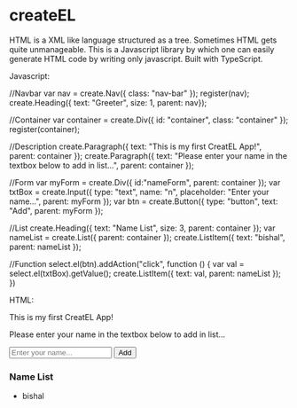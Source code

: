 # createEL
HTML is a XML like language structured as a tree. Sometimes HTML gets quite unmanageable. This is a Javascript library by which one can easily generate HTML code by writing only javascript. Built with TypeScript.  

Javascript:

  //Navbar
  var nav = create.Nav({ class: "nav-bar" });
  register(nav);
  create.Heading({ text: "Greeter", size: 1, parent: nav});

  //Container
  var container = create.Div({ id: "container", class: "container" });
  register(container);

  //Description
  create.Paragraph({ text: "This is my first CreatEL App!", parent: container });
  create.Paragraph({ text: "Please enter your name in the textbox below to add in list...", parent: container });

  //Form
  var myForm = create.Div({ id:"nameForm", parent: container });
  var txtBox = create.Input({ type: "text", name: "n", placeholder: "Enter your name...", parent: myForm });
  var btn = create.Button({ type: "button", text: "Add", parent: myForm });

  //List
  create.Heading({ text: "Name List", size: 3, parent: container });
  var nameList = create.List({ parent: container });
  create.ListItem({ text: "bishal", parent: nameList });

  //Function
  select.el(btn).addAction("click", function () {
      var val = select.el(txtBox).getValue();
      create.ListItem({ text: val, parent: nameList });
  })
  
  
  HTML:
  
  <div id="container" class="container">
    <p>This is my first CreatEL App!</p>
    <p>Please enter your name in the textbox below to add in list...</p>
    <div id="nameForm">
      <input type="text" placeholder="Enter your name..." name="n">
      <button type="button">Add</button>
    </div>
    <h3>Name List</h3>
    <ul>
      <li>bishal</li>
    </ul>
  </div>
    
